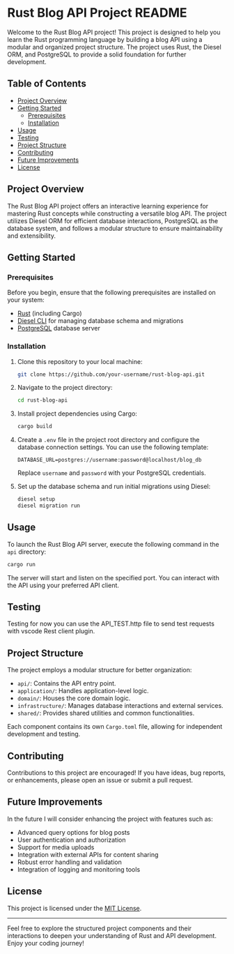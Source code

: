 # Rust Blog API Project README

Welcome to the Rust Blog API project! This project is designed to help you learn the Rust programming language by building a blog API using a modular and organized project structure. The project uses Rust, the Diesel ORM, and PostgreSQL to provide a solid foundation for further development.

## Table of Contents

- [Project Overview](#project-overview)
- [Getting Started](#getting-started)
  - [Prerequisites](#prerequisites)
  - [Installation](#installation)
- [Usage](#usage)
- [Testing](#testing)
- [Project Structure](#project-structure)
- [Contributing](#contributing)
- [Future Improvements](#future-improvements)
- [License](#license)

## Project Overview

The Rust Blog API project offers an interactive learning experience for mastering Rust concepts while constructing a versatile blog API. The project utilizes Diesel ORM for efficient database interactions, PostgreSQL as the database system, and follows a modular structure to ensure maintainability and extensibility.

## Getting Started

### Prerequisites

Before you begin, ensure that the following prerequisites are installed on your system:

- [Rust](https://www.rust-lang.org/tools/install) (including Cargo)
- [Diesel CLI](http://diesel.rs/guides/getting-started/) for managing database schema and migrations
- [PostgreSQL](https://www.postgresql.org/download/) database server

### Installation

1. Clone this repository to your local machine:

   ```bash
   git clone https://github.com/your-username/rust-blog-api.git
   ```

2. Navigate to the project directory:

   ```bash
   cd rust-blog-api
   ```

3. Install project dependencies using Cargo:

   ```bash
   cargo build
   ```

4. Create a `.env` file in the project root directory and configure the database connection settings. You can use the following template:

   ```env
   DATABASE_URL=postgres://username:password@localhost/blog_db
   ```

   Replace `username` and `password` with your PostgreSQL credentials.

5. Set up the database schema and run initial migrations using Diesel:

   ```bash
   diesel setup
   diesel migration run
   ```

## Usage

To launch the Rust Blog API server, execute the following command in the `api` directory:

```bash
cargo run
```

The server will start and listen on the specified port. You can interact with the API using your preferred API client.

## Testing

Testing for now you can use the API_TEST.http file to send test requests with vscode Rest client plugin.

## Project Structure

The project employs a modular structure for better organization:

- `api/`: Contains the API entry point.
- `application/`: Handles application-level logic.
- `domain/`: Houses the core domain logic.
- `infrastructure/`: Manages database interactions and external services.
- `shared/`: Provides shared utilities and common functionalities.

Each component contains its own `Cargo.toml` file, allowing for independent development and testing.

## Contributing

Contributions to this project are encouraged! If you have ideas, bug reports, or enhancements, please open an issue or submit a pull request.

## Future Improvements

In the future I will consider enhancing the project with features such as:

- Advanced query options for blog posts
- User authentication and authorization
- Support for media uploads
- Integration with external APIs for content sharing
- Robust error handling and validation
- Integration of logging and monitoring tools

## License

This project is licensed under the [MIT License](LICENSE).

---

Feel free to explore the structured project components and their interactions to deepen your understanding of Rust and API development. Enjoy your coding journey!
